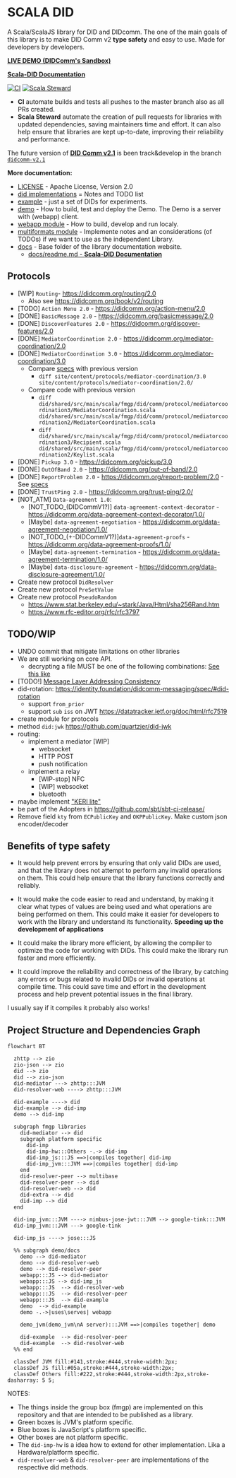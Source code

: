 # SCALA DID

A Scala/ScalaJS library for DID and DIDcomm.
The one of the main goals of this library is to make DID Comm v2 **type safety** and easy to use.
Made for developers by developers.

[**LIVE DEMO (DIDComm's Sandbox)**](https://did.fmgp.app/)

[**Scala-DID Documentation**](./docs/readme.md)

[![CI](https://github.com/FabioPinheiro/scala-did/actions/workflows/ci.yml/badge.svg)](https://github.com/FabioPinheiro/scala-did/actions/workflows/ci.yml)
[![Scala Steward](https://github.com/FabioPinheiro/scala-did/actions/workflows/scala-steward.yml/badge.svg)](https://github.com/FabioPinheiro/scala-did/actions/workflows/scala-steward.yml)
 - **CI** automate builds and tests all pushes to the master branch also as all PRs created.
 - **Scala Steward** automate the creation of pull requests for libraries with updated dependencies, saving maintainers time and effort. It can also help ensure that libraries are kept up-to-date, improving their reliability and performance.

The future version of [**DID Comm v2.1**](https://identity.foundation/didcomm-messaging/spec/v2.1/) is been track&develop in the branch [`didcomm-v2.1`](https://github.com/FabioPinheiro/scala-did/tree/didcomm-v2.1)

**More documentation:**
- [LICENSE](LICENSE) - Apache License, Version 2.0
- [did implementations](did-imp/README.md) = Notes and TODO list
- [example](did-example/README.md) - just a set of DIDs for experiments.
- [demo](demo/README.md) - How to build, test and deploy the Demo. The Demo is a server with (webapp) client.  
- [webapp module](webapp/README.md) - How to build, develop and run localy.
- [multiformats module](multiformats/README.md) - Implemente notes and an considerations (of TODOs) if we want to use as the independent Library.
- [docs](docs/) - Base folder of the library documentation website.
  - [docs/readme.md - **Scala-DID Documentation**](docs/readme.md)

## Protocols
- [WIP] `Routing`- https://didcomm.org/routing/2.0
  - Also see https://didcomm.org/book/v2/routing
- [TODO] `Action Menu 2.0` - https://didcomm.org/action-menu/2.0
- [DONE] `BasicMessage 2.0` - https://didcomm.org/basicmessage/2.0
- [DONE] `DiscoverFeatures 2.0` - https://didcomm.org/discover-features/2.0
- [DONE] `MediatorCoordination 2.0` - https://didcomm.org/mediator-coordination/2.0
- [DONE] `MediatorCoordination 3.0` - https://didcomm.org/mediator-coordination/3.0
  - Compare [specs](https://github.com/decentralized-identity/didcomm.org/tree/main) with previous version
    - `diff site/content/protocols/mediator-coordination/3.0 site/content/protocols/mediator-coordination/2.0/`
  - Compare code with previous version
    - `diff did/shared/src/main/scala/fmgp/did/comm/protocol/mediatorcoordination3/MediatorCoordination.scala did/shared/src/main/scala/fmgp/did/comm/protocol/mediatorcoordination2/MediatorCoordination.scala`
    - `diff did/shared/src/main/scala/fmgp/did/comm/protocol/mediatorcoordination3/Recipient.scala did/shared/src/main/scala/fmgp/did/comm/protocol/mediatorcoordination2/Keylist.scala`
- [DONE] `Pickup 3.0` - https://didcomm.org/pickup/3.0
- [DONE] `OutOfBand 2.0` - https://didcomm.org/out-of-band/2.0
- [DONE] `ReportProblem 2.0` - https://didcomm.org/report-problem/2.0 - See [specs](https://identity.foundation/didcomm-messaging/spec/#problem-reports)
- [DONE] `TrustPing 2.0` - https://didcomm.org/trust-ping/2.0/
- [NOT_ATM] `Data-agreement 1.0`:
  - [NOT_TODO_(DIDCommV1?)] `data-agreement-context-decorator` - https://didcomm.org/data-agreement-context-decorator/1.0/
  - [Maybe] `data-agreement-negotiation` - https://didcomm.org/data-agreement-negotiation/1.0/
  - [NOT_TODO_(+-DIDCommV1?)]`data-agreement-proofs` - https://didcomm.org/data-agreement-proofs/1.0/
  - [Maybe] `data-agreement-termination` - https://didcomm.org/data-agreement-termination/1.0/
  - [Maybe] `data-disclosure-agreement` - https://didcomm.org/data-disclosure-agreement/1.0/
- Create new protocol `DidResolver`
- Create new protocol `PreSetValue`
- Create new protocol `PseudoRandom`
  - https://www.stat.berkeley.edu/~stark/Java/Html/sha256Rand.htm
  - https://www.rfc-editor.org/rfc/rfc3797

## TODO/WIP

- UNDO commit that mitigate limitations on other libraries
- We are still working on core API.
  - decrypting a file MUST be one of the following combinations: [See this like](https://identity.foundation/didcomm-messaging/spec/#iana-media-types)
- [TODO!] [Message Layer Addressing Consistency](https://identity.foundation/didcomm-messaging/spec/#message-layer-addressing-consistency)
- did-rotation: https://identity.foundation/didcomm-messaging/spec/#did-rotation
  - support `from_prior`
  - support `sub` `iss` on JWT https://datatracker.ietf.org/doc/html/rfc7519
- create module for protocols
- method `did:jwk` https://github.com/quartzjer/did-jwk
- routing:
  - implement a mediator [WIP]
    - websocket
    - HTTP POST
    - push notification
  - implement a relay
    - [WIP-stop] NFC
    - [WIP] websocket
    - bluetooth
- maybe implement ["KERI lite"](https://docs.google.com/presentation/d/1ksqVxeCAvqLjr67htWZ4JYaSnI8TUZIO7tDMF5npHTo/edit#slide=id.g1ca1fd90f33_0_0)
- be part of the Adopters in https://github.com/sbt/sbt-ci-release/
- Remove field `kty` from `ECPublicKey` and `OKPPublicKey`. Make custom json encoder/decoder

## Benefits of type safety

- It would help prevent errors by ensuring that only valid DIDs are used, and that the library does not attempt to perform any invalid operations on them. This could help ensure that the library functions correctly and reliably.

- It would make the code easier to read and understand, by making it clear what types of values are being used and what operations are being performed on them. This could make it easier for developers to work with the library and understand its functionality. **Speeding up the development of applications**

- It could make the library more efficient, by allowing the compiler to optimize the code for working with DIDs. This could make the library run faster and more efficiently.

- It could improve the reliability and correctness of the library, by catching any errors or bugs related to invalid DIDs or invalid operations at compile time. This could save time and effort in the development process and help prevent potential issues in the final library.

I usually say if it compiles it probably also works! 

## Project Structure and Dependencies Graph

```mermaid
flowchart BT

  zhttp --> zio
  zio-json --> zio
  did --> zio
  did --> zio-json
  did-mediator ---> zhttp:::JVM
  did-resolver-web ----> zhttp:::JVM
  
  did-example ----> did
  did-example --> did-imp
  demo --> did-imp 

  subgraph fmgp libraries
    did-mediator --> did 
    subgraph platform specific
      did-imp
      did-imp-hw:::Others -.-> did-imp
      did-imp_js:::JS ==>|compiles together| did-imp
      did-imp_jvm:::JVM ==>|compiles together| did-imp
    end
    did-resolver-peer --> multibase
    did-resolver-peer --> did
    did-resolver-web --> did
    did-extra --> did
    did-imp --> did
  end

  did-imp_jvm:::JVM ----> nimbus-jose-jwt:::JVM --> google-tink:::JVM
  did-imp_jvm:::JVM ---> google-tink

  did-imp_js ----> jose:::JS

  %% subgraph demo/docs
    demo --> did-mediator
    demo --> did-resolver-web
    demo --> did-resolver-peer
    webapp:::JS --> did-mediator
    webapp:::JS --> did-imp_js
    webapp:::JS  --> did-resolver-web
    webapp:::JS  --> did-resolver-peer
    webapp:::JS  --> did-example
    demo  --> did-example
    demo -.->|uses\serves| webapp

    demo_jvm(demo_jvm\nA server):::JVM ==>|compiles together| demo

    did-example  --> did-resolver-peer
    did-example  --> did-resolver-web
  %% end

  classDef JVM fill:#141,stroke:#444,stroke-width:2px;
  classDef JS fill:#05a,stroke:#444,stroke-width:2px;
  classDef Others fill:#222,stroke:#444,stroke-width:2px,stroke-dasharray: 5 5;

```

NOTES:

- The things inside the group box (fmgp) are implemented on this repository and that are intended to be published as a library.
- Green boxes is JVM's platform specific.
- Blue boxes is JavaScript's platform specific.
- Other boxes are not platform specific.
- The `did-imp-hw` is a idea how to extend for other implementation. Lika a Hardware/platform specific.
- `did-resolver-web` & `did-resolver-peer` are implementations of the respective did methods.

